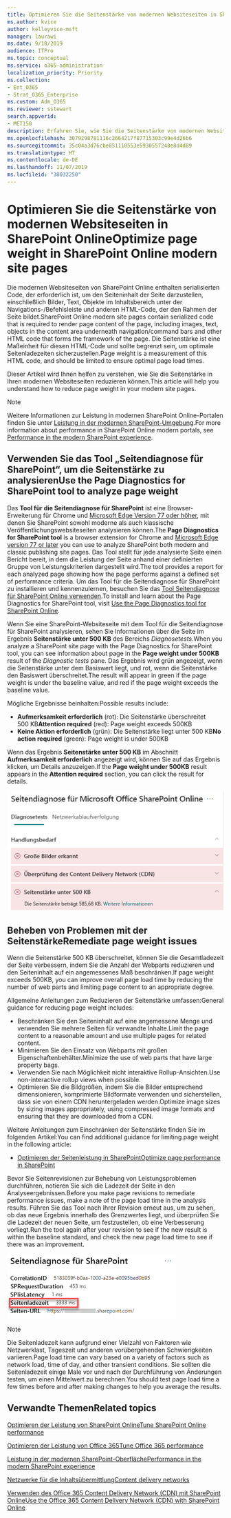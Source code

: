 ```yaml
---
title: Optimieren Sie die Seitenstärke von modernen Websiteseiten in SharePoint Online
ms.author: kvice
author: kelleyvice-msft
manager: laurawi
ms.date: 9/18/2019
audience: ITPro
ms.topic: conceptual
ms.service: o365-administration
localization_priority: Priority
ms.collection:
- Ent_O365
- Strat_O365_Enterprise
ms.custom: Adm_O365
ms.reviewer: sstewart
search.appverid:
- MET150
description: Erfahren Sie, wie Sie die Seitenstärke von modernen Websiteseiten in SharePoint Online optimieren können.
ms.openlocfilehash: 3079298781116c2664217f87715303c99e4d26b6
ms.sourcegitcommit: 35c04a3d76cbe851110553e5930557248e8d4d89
ms.translationtype: HT
ms.contentlocale: de-DE
ms.lasthandoff: 11/07/2019
ms.locfileid: "38032250"
---
```

# <a name="optimize-page-weight-in-sharepoint-online-modern-site-pages"></a><span data-ttu-id="ffe52-103">Optimieren Sie die Seitenstärke von modernen Websiteseiten in SharePoint Online</span><span class="sxs-lookup"><span data-stu-id="ffe52-103">Optimize page weight in SharePoint Online modern site pages</span></span>

<span data-ttu-id="ffe52-104">Die modernen Websiteseiten von SharePoint Online enthalten serialisierten Code, der erforderlich ist, um den Seiteninhalt der Seite darzustellen, einschließlich Bilder, Text, Objekte im Inhaltsbereich unter der Navigations-/Befehlsleiste und anderen HTML-Code, der den Rahmen der Seite bildet.</span><span class="sxs-lookup"><span data-stu-id="ffe52-104">SharePoint Online modern site pages contain serialized code that is required to render page content of the page, including images, text, objects in the content area underneath navigation/command bars and other HTML code that forms the framework of the page.</span></span> <span data-ttu-id="ffe52-105">Die Seitenstärke ist eine Maßeinheit für diesen HTML-Code und sollte begrenzt sein, um optimale Seitenladezeiten sicherzustellen.</span><span class="sxs-lookup"><span data-stu-id="ffe52-105">Page weight is a measurement of this HTML code, and should be limited to ensure optimal page load times.</span></span>

<span data-ttu-id="ffe52-106">Dieser Artikel wird Ihnen helfen zu verstehen, wie Sie die Seitenstärke in Ihren modernen Websiteseiten reduzieren können.</span><span class="sxs-lookup"><span data-stu-id="ffe52-106">This article will help you understand how to reduce page weight in your modern site pages.</span></span>

>[!NOTE]
><span data-ttu-id="ffe52-107">Weitere Informationen zur Leistung in modernen SharePoint Online-Portalen finden Sie unter [Leistung in der modernen SharePoint-Umgebung](https://docs.microsoft.com/sharepoint/modern-experience-performance).</span><span class="sxs-lookup"><span data-stu-id="ffe52-107">For more information about performance in SharePoint Online modern portals, see [Performance in the modern SharePoint experience](https://docs.microsoft.com/sharepoint/modern-experience-performance).</span></span>

## <a name="use-the-page-diagnostics-for-sharepoint-tool-to-analyze-page-weight"></a><span data-ttu-id="ffe52-108">Verwenden Sie das Tool „Seitendiagnose für SharePoint“, um die Seitenstärke zu analysieren</span><span class="sxs-lookup"><span data-stu-id="ffe52-108">Use the Page Diagnostics for SharePoint tool to analyze page weight</span></span>

<span data-ttu-id="ffe52-109">Das **Tool für die Seitendiagnose für SharePoint** ist eine Browser-Erweiterung für Chrome und [Microsoft Edge Version 77 oder höher](https://www.microsoftedgeinsider.com/download?form=MI13E8&OCID=MI13E8), mit denen Sie SharePoint sowohl moderne als auch klassische Veröffentlichungswebsiteseiten analysieren können.</span><span class="sxs-lookup"><span data-stu-id="ffe52-109">The **Page Diagnostics for SharePoint tool** is a browser extension for Chrome and [Microsoft Edge version 77 or later](https://www.microsoftedgeinsider.com/download?form=MI13E8&OCID=MI13E8) you can use to analyze SharePoint both modern and classic publishing site pages.</span></span> <span data-ttu-id="ffe52-110">Das Tool stellt für jede analysierte Seite einen Bericht bereit, in dem die Leistung der Seite anhand einer definierten Gruppe von Leistungskriterien dargestellt wird.</span><span class="sxs-lookup"><span data-stu-id="ffe52-110">The tool provides a report for each analyzed page showing how the page performs against a defined set of performance criteria.</span></span> <span data-ttu-id="ffe52-111">Um das Tool für die Seitendiagnose für SharePoint zu installieren und kennenzulernen, besuchen Sie das [Tool Seitendiagnose für SharePoint Online verwenden](page-diagnostics-for-spo.md).</span><span class="sxs-lookup"><span data-stu-id="ffe52-111">To install and learn about the Page Diagnostics for SharePoint tool, visit [Use the Page Diagnostics tool for SharePoint Online](page-diagnostics-for-spo.md).</span></span>

<span data-ttu-id="ffe52-112">Wenn Sie eine SharePoint-Websiteseite mit dem Tool für die Seitendiagnose für SharePoint analysieren, sehen Sie Informationen über die Seite im Ergebnis **Seitenstärke unter 500 KB** des Bereichs _Diagnosetests_.</span><span class="sxs-lookup"><span data-stu-id="ffe52-112">When you analyze a SharePoint site page with the Page Diagnostics for SharePoint tool, you can see information about page in the **Page weight under 500KB** result of the _Diagnostic tests_ pane.</span></span> <span data-ttu-id="ffe52-113">Das Ergebnis wird grün angezeigt, wenn die Seitenstärke unter dem Basiswert liegt, und rot, wenn die Seitenstärke den Basiswert überschreitet.</span><span class="sxs-lookup"><span data-stu-id="ffe52-113">The result will appear in green if the page weight is under the baseline value, and red if the page weight exceeds the baseline value.</span></span>

<span data-ttu-id="ffe52-114">Mögliche Ergebnisse beinhalten:</span><span class="sxs-lookup"><span data-stu-id="ffe52-114">Possible results include:</span></span>

- <span data-ttu-id="ffe52-115">**Aufmerksamkeit erforderlich** (rot): Die Seitenstärke überschreitet 500 KB</span><span class="sxs-lookup"><span data-stu-id="ffe52-115">**Attention required** (red): Page weight exceeds 500KB</span></span>
- <span data-ttu-id="ffe52-116">**Keine Aktion erforderlich** (grün): Die Seitenstärke liegt unter 500 KB</span><span class="sxs-lookup"><span data-stu-id="ffe52-116">**No action required** (green): Page weight is under 500KB</span></span>

<span data-ttu-id="ffe52-117">Wenn das Ergebnis **Seitenstärke unter 500 KB** im Abschnitt **Aufmerksamkeit erforderlich** angezeigt wird, können Sie auf das Ergebnis klicken, um Details anzuzeigen.</span><span class="sxs-lookup"><span data-stu-id="ffe52-117">If the **Page weight under 500KB** result appears in the **Attention required** section, you can click the result for details.</span></span>

![Anforderungen für SharePoint-Ergebnisse](media/modern-portal-optimization/pagediag-page-weight.png)

## <a name="remediate-page-weight-issues"></a><span data-ttu-id="ffe52-119">Beheben von Problemen mit der Seitenstärke</span><span class="sxs-lookup"><span data-stu-id="ffe52-119">Remediate page weight issues</span></span>

<span data-ttu-id="ffe52-120">Wenn die Seitenstärke 500 KB überschreitet, können Sie die Gesamtladezeit der Seite verbessern, indem Sie die Anzahl der Webparts reduzieren und den Seiteninhalt auf ein angemessenes Maß beschränken.</span><span class="sxs-lookup"><span data-stu-id="ffe52-120">If page weight exceeds 500KB, you can improve overall page load time by reducing the number of web parts and limiting page content to an appropriate degree.</span></span>

<span data-ttu-id="ffe52-121">Allgemeine Anleitungen zum Reduzieren der Seitenstärke umfassen:</span><span class="sxs-lookup"><span data-stu-id="ffe52-121">General guidance for reducing page weight includes:</span></span>

- <span data-ttu-id="ffe52-122">Beschränken Sie den Seiteninhalt auf eine angemessene Menge und verwenden Sie mehrere Seiten für verwandte Inhalte.</span><span class="sxs-lookup"><span data-stu-id="ffe52-122">Limit the page content to a reasonable amount and use multiple pages for related content.</span></span>
- <span data-ttu-id="ffe52-123">Minimieren Sie den Einsatz von Webparts mit großen Eigenschaftenbehälter.</span><span class="sxs-lookup"><span data-stu-id="ffe52-123">Minimize the use of web parts that have large property bags.</span></span>
- <span data-ttu-id="ffe52-124">Verwenden Sie nach Möglichkeit nicht interaktive Rollup-Ansichten.</span><span class="sxs-lookup"><span data-stu-id="ffe52-124">Use non-interactive rollup views when possible.</span></span>
- <span data-ttu-id="ffe52-125">Optimieren Sie die Bildgrößen, indem Sie die Bilder entsprechend dimensionieren, komprimierte Bildformate verwenden und sicherstellen, dass sie von einem CDN heruntergeladen werden.</span><span class="sxs-lookup"><span data-stu-id="ffe52-125">Optimize image sizes by sizing images appropriately, using compressed image formats and ensuring that they are downloaded from a CDN.</span></span>

<span data-ttu-id="ffe52-126">Weitere Anleitungen zum Einschränken der Seitenstärke finden Sie im folgenden Artikel:</span><span class="sxs-lookup"><span data-stu-id="ffe52-126">You can find additional guidance for limiting page weight in the following article:</span></span>

- [<span data-ttu-id="ffe52-127">Optimieren der Seitenleistung in SharePoint</span><span class="sxs-lookup"><span data-stu-id="ffe52-127">Optimize page performance in SharePoint</span></span>](https://docs.microsoft.com/sharepoint/dev/general-development/optimize-page-performance-in-sharepoint)

<span data-ttu-id="ffe52-128">Bevor Sie Seitenrevisionen zur Behebung von Leistungsproblemen durchführen, notieren Sie sich die Ladezeit der Seite in den Analyseergebnissen.</span><span class="sxs-lookup"><span data-stu-id="ffe52-128">Before you make page revisions to remediate performance issues, make a note of the page load time in the analysis results.</span></span> <span data-ttu-id="ffe52-129">Führen Sie das Tool nach Ihrer Revision erneut aus, um zu sehen, ob das neue Ergebnis innerhalb des Grenzwertes liegt, und überprüfen Sie die Ladezeit der neuen Seite, um festzustellen, ob eine Verbesserung vorliegt.</span><span class="sxs-lookup"><span data-stu-id="ffe52-129">Run the tool again after your revision to see if the new result is within the baseline standard, and check the new page load time to see if there was an improvement.</span></span>

![Ergebnisse der Seitenladezeiten](media/modern-portal-optimization/pagediag-page-load-time.png)

>[!NOTE]
><span data-ttu-id="ffe52-131">Die Seitenladezeit kann aufgrund einer Vielzahl von Faktoren wie Netzwerklast, Tageszeit und anderen vorübergehenden Schwierigkeiten variieren.</span><span class="sxs-lookup"><span data-stu-id="ffe52-131">Page load time can vary based on a variety of factors such as network load, time of day, and other transient conditions.</span></span> <span data-ttu-id="ffe52-132">Sie sollten die Seitenladezeit einige Male vor und nach der Durchführung von Änderungen testen, um einen Mittelwert zu berechnen.</span><span class="sxs-lookup"><span data-stu-id="ffe52-132">You should test page load time a few times before and after making changes to help you average the results.</span></span>

## <a name="related-topics"></a><span data-ttu-id="ffe52-133">Verwandte Themen</span><span class="sxs-lookup"><span data-stu-id="ffe52-133">Related topics</span></span>

[<span data-ttu-id="ffe52-134">Optimieren der Leistung von SharePoint Online</span><span class="sxs-lookup"><span data-stu-id="ffe52-134">Tune SharePoint Online performance</span></span>](tune-sharepoint-online-performance.md)

[<span data-ttu-id="ffe52-135">Optimieren der Leistung von Office 365</span><span class="sxs-lookup"><span data-stu-id="ffe52-135">Tune Office 365 performance</span></span>](tune-office-365-performance.md)

[<span data-ttu-id="ffe52-136">Leistung in der modernen SharePoint-Oberfläche</span><span class="sxs-lookup"><span data-stu-id="ffe52-136">Performance in the modern SharePoint experience</span></span>](https://docs.microsoft.com/sharepoint/modern-experience-performance.md)

[<span data-ttu-id="ffe52-137">Netzwerke für die Inhaltsübermittlung</span><span class="sxs-lookup"><span data-stu-id="ffe52-137">Content delivery networks</span></span>](content-delivery-networks.md)

[<span data-ttu-id="ffe52-138">Verwenden des Office 365 Content Delivery Network (CDN) mit SharePoint Online</span><span class="sxs-lookup"><span data-stu-id="ffe52-138">Use the Office 365 Content Delivery Network (CDN) with SharePoint Online</span></span>](use-office-365-cdn-with-spo.md)

